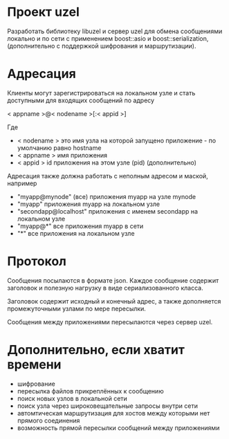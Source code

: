 # Проект uzel

Разработать библиотеку libuzel и сервер uzel для обмена сообщениями
локально и по сети с применением boost::asio и boost::serialization,
(дополнительно с поддержкой шифрования и маршрутизации).


# Адресация

Клиенты могут зарегистрироваться на локальном узле и стать доступными
для входящих сообщений по адресу

< appname >@< nodename >[:< appid >]

Где
* < nodename > это имя узла на которой запущено приложение - по умолчанию равно hostname
* < appname > имя приложения
* < appid > id приложения на этом узле (pid) (дополнительно)

Адресация также должна работать с неполным адресом и маской, например

* "myapp@mynode" (все) приложения myapp на узле mynode
* "myapp" приложения myapp на локальном узле
* "secondapp@localhost" приложения с именем secondapp на локальном узле
* "myapp@*" все приложения myapp в сети
* "*" все приложения на локальном узле


# Протокол

Сообщения посылаются в формате json. Каждое сообщение содержит заголовок
и полезную нагрузку в виде сериализованного класса.

Заголовок содержит исходный и конечный адрес, а также дополняется
промежуточными узлами по мере пересылки.

Сообщения между приложениями пересылаются через сервер uzel.


# Дополнительно, если хватит времени

* шифрование
* пересылка файлов прикреплённых к сообщению
* поиск новых узлов в локальной сети
* поиск узла через широковещательные запросы внутри сети
* автомтическая маршрутизация для хостов между которыми нет прямого соединения
* возможность прямой пересылки сообщений между приложениями
